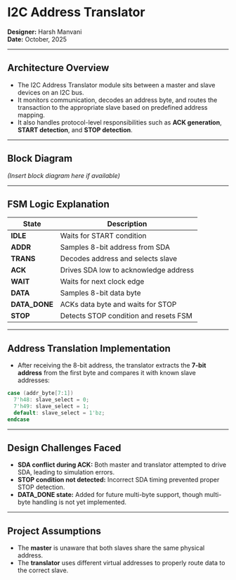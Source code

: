 # I2C Address Translator  

**Designer:** Harsh Manvani  
**Date:** October, 2025  

---

## Architecture Overview  
- The I2C Address Translator module sits between a master and slave devices on an I2C bus.  
- It monitors communication, decodes an address byte, and routes the transaction to the appropriate slave based on predefined address mapping.  
- It also handles protocol-level responsibilities such as **ACK generation**, **START detection**, and **STOP detection**.  

---

## Block Diagram  
*(Insert block diagram here if available)*  

---

## FSM Logic Explanation  

| **State**    | **Description** |
|--------------|-----------------|
| **IDLE**     | Waits for START condition |
| **ADDR**     | Samples 8-bit address from SDA |
| **TRANS**    | Decodes address and selects slave |
| **ACK**      | Drives SDA low to acknowledge address |
| **WAIT**     | Waits for next clock edge |
| **DATA**     | Samples 8-bit data byte |
| **DATA_DONE**| ACKs data byte and waits for STOP |
| **STOP**     | Detects STOP condition and resets FSM |

---

## Address Translation Implementation  
- After receiving the 8-bit address, the translator extracts the **7-bit address** from the first byte and compares it with known slave addresses:  

```verilog
case (addr_byte[7:1])
  7'h48: slave_select = 0;
  7'h49: slave_select = 1;
  default: slave_select = 1'bz;
endcase
```
---

## Design Challenges Faced  
- **SDA conflict during ACK:** Both master and translator attempted to drive SDA, leading to simulation errors.  
- **STOP condition not detected:** Incorrect SDA timing prevented proper STOP detection.  
- **DATA_DONE state:** Added for future multi-byte support, though multi-byte handling is not yet implemented.  

---

## Project Assumptions  
- The **master** is unaware that both slaves share the same physical address.  
- The **translator** uses different virtual addresses to properly route data to the correct slave.  
